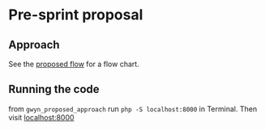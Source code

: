 # Pre-sprint proposal 

## Approach

See the [proposed flow](proposed_flow.pdf) for a flow chart. 

## Running the code 

from `gwyn_proposed_approach` run `php -S localhost:8000` in Terminal. Then visit [localhost:8000](http://localhost:8000)

